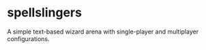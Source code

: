 # spellslingers
A simple text-based wizard arena with single-player and multiplayer configurations.
